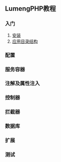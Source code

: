 ## LumengPHP教程

### 入门

1. [安装](chapters/introduction/install.md)
2. [应用目录结构](chapters/introduction/app-directory-structure.md)

### 配置

### 服务容器

### 注解及属性注入

### 控制器

### 拦截器

### 数据库

### 扩展

### 测试